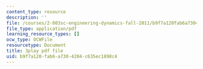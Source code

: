 ```yaml
---
content_type: resource
description: ''
file: /courses/2-003sc-engineering-dynamics-fall-2011/b9f7a120fab6a7304204c635ec1898c4_qrbCpv3Sv34.pdf
file_type: application/pdf
learning_resource_types: []
ocw_type: OCWFile
resourcetype: Document
title: 3play pdf file
uid: b9f7a120-fab6-a730-4204-c635ec1898c4
---
```


